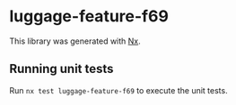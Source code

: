 # luggage-feature-f69

This library was generated with [Nx](https://nx.dev).

## Running unit tests

Run `nx test luggage-feature-f69` to execute the unit tests.
